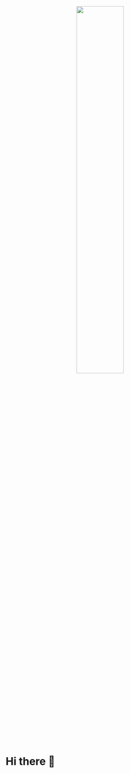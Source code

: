 <div id="header" align="center">
  <img src="https://i.pinimg.com/originals/85/04/77/850477fed08bfe98598082bcd309ce70.gif" width="50%" height="50%"/>
</div>

# Hi there 👋
<!--
**AhmadHassan71/AhmadHassan71** is a ✨ _special_ ✨ repository because its `README.md` (this file) appears on your GitHub profile.

Here are some ideas to get you started:

- 🔭 I’m currently working on ...
- 🌱 I’m currently learning ...
- 👯 I’m looking to collaborate on ...
- 🤔 I’m looking for help with ...
- 💬 Ask me about ...
- 📫 How to reach me: ...
- 😄 Pronouns: ...
- ⚡ Fun fact: ...
-->
